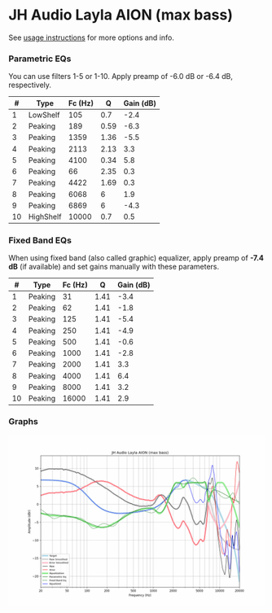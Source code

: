 # JH Audio Layla AION (max bass)
See [usage instructions](https://github.com/jaakkopasanen/AutoEq#usage) for more options and info.

### Parametric EQs
You can use filters 1-5 or 1-10. Apply preamp of -6.0 dB or -6.4 dB, respectively.

|   # | Type      |   Fc (Hz) |    Q |   Gain (dB) |
|-----|-----------|-----------|------|-------------|
|   1 | LowShelf  |       105 | 0.7  |        -2.4 |
|   2 | Peaking   |       189 | 0.59 |        -6.3 |
|   3 | Peaking   |      1359 | 1.36 |        -5.5 |
|   4 | Peaking   |      2113 | 2.13 |         3.3 |
|   5 | Peaking   |      4100 | 0.34 |         5.8 |
|   6 | Peaking   |        66 | 2.35 |         0.3 |
|   7 | Peaking   |      4422 | 1.69 |         0.3 |
|   8 | Peaking   |      6068 | 6    |         1.9 |
|   9 | Peaking   |      6869 | 6    |        -4.3 |
|  10 | HighShelf |     10000 | 0.7  |         0.5 |

### Fixed Band EQs
When using fixed band (also called graphic) equalizer, apply preamp of **-7.4 dB** (if available) and set gains manually with these parameters.

|   # | Type    |   Fc (Hz) |    Q |   Gain (dB) |
|-----|---------|-----------|------|-------------|
|   1 | Peaking |        31 | 1.41 |        -3.4 |
|   2 | Peaking |        62 | 1.41 |        -1.8 |
|   3 | Peaking |       125 | 1.41 |        -5.4 |
|   4 | Peaking |       250 | 1.41 |        -4.9 |
|   5 | Peaking |       500 | 1.41 |        -0.6 |
|   6 | Peaking |      1000 | 1.41 |        -2.8 |
|   7 | Peaking |      2000 | 1.41 |         3.3 |
|   8 | Peaking |      4000 | 1.41 |         6.4 |
|   9 | Peaking |      8000 | 1.41 |         3.2 |
|  10 | Peaking |     16000 | 1.41 |         2.9 |

### Graphs
![](./JH%20Audio%20Layla%20AION%20(max%20bass).png)
